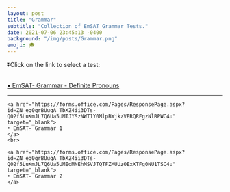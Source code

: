 ```yaml
---
layout: post
title: "Grammar"
subtitle: "Collection of EmSAT Grammar Tests."
date: 2021-07-06 23:45:13 -0400
background: "/img/posts/Grammar.png"
emoji: 🎓
---
```



<p class="h3">⏬Click on the link to select a test:</p> 

<br>
<div class="text-primary">
    <a href="https://forms.office.com/Pages/ResponsePage.aspx?id=ZN_eq0qrBUuqA_TbXZ4ii3DTs-Q02f5LuKmJL7Q6Ua5UMjdTRFhNV0syMzBLWThIVlA0SjJFMTFBMC4u" target="_blank">
    • EmSAT- Grammar - Definite Pronouns 
    </a>
    <hr>

    <a href="https://forms.office.com/Pages/ResponsePage.aspx?id=ZN_eq0qrBUuqA_TbXZ4ii3DTs-Q02f5LuKmJL7Q6Ua5UMTJYSzNWT1Y0MlpBWjkzVERQRFgzNlRPWC4u" target="_blank">
    • EmSAT- Grammar 1  
    </a>
    <br>

    <a href="https://forms.office.com/Pages/ResponsePage.aspx?id=ZN_eq0qrBUuqA_TbXZ4ii3DTs-Q02f5LuKmJL7Q6Ua5UMEdMNEhMSVJTQTFZMUUzOExXTFg0NU1TSC4u" target="_blank">
    • EmSAT- Grammar 2  
    </a>
</div>
<br>
